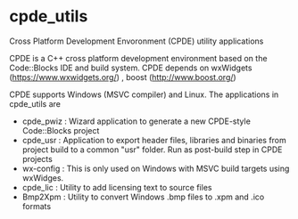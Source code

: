 # cpde_utils
Cross Platform Development Envoronment (CPDE) utility applications

CPDE is a C++ cross platform development environment based on the Code::Blocks IDE and build system. CPDE  depends on wxWidgets (https://www.wxwidgets.org/) , boost (http://www.boost.org/) 

CPDE supports Windows (MSVC compiler) and Linux. The applications in cpde_utils are 

 * cpde_pwiz : Wizard application to generate a new CPDE-style Code::Blocks project 
 * cpde_usr  : Application to export header files, libraries and binaries from project build to a common "usr" folder. Run as post-build step in CPDE projects
 * wx-config : This is only used on Windows with MSVC build targets using wxWidges. 
 * cpde_lic  : Utility to add licensing text to source files
 * Bmp2Xpm   : Utility to convert Windows .bmp files to .xpm and .ico formats
 
 

